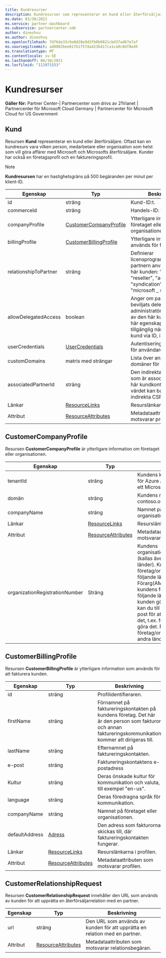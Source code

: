 ```yaml
---
title: Kundresurser
description: Kundresurser som representerar en kund eller återförsäljare.
ms.date: 03/30/2021
ms.service: partner-dashboard
ms.subservice: partnercenter-sdk
author: dineshvu
ms.author: dineshvu
ms.openlocfilehash: 7d76de33c9a0d28e9d3fb0b0821cbd37ad67e7af
ms.sourcegitcommit: ad8082bee01fb1f57da423b417ca1ca9c0df8e45
ms.translationtype: MT
ms.contentlocale: sv-SE
ms.lasthandoff: 06/10/2021
ms.locfileid: "111973153"
---
```

# <a name="customer-resources"></a>Kundresurser

**Gäller för:** Partner Center-| Partnercenter som drivs av 21Vianet | Partnercenter för Microsoft Cloud Germany | Partnercenter för Microsoft Cloud for US Government

## <a name="customer"></a>Kund

Resursen **Kund** representerar en kund eller återförsäljare. Oftast kan en kundresurs vara vilken person, medarbetare eller organisation som helst som vill göra affärer med Microsoft och Microsofts återförsäljare. Kunder har också en företagsprofil och en faktureringsprofil.

>[!NOTE]
>**Kundresursen** har en hastighetsgräns på 500 begäranden per minut per klient-ID.

| Egenskap              | Typ                                                             | Beskrivning                                                                                                                                  |
|-----------------------|------------------------------------------------------------------|----------------------------------------------------------------------------------------------------------------------------------------------|
| id                    | sträng                                                           | Kund-ID:t.                                                                                                                             |
| commerceId            | sträng                                                           | Handels-ID: t.                                                                                                                             |
| companyProfile        | [CustomerCompanyProfile](#customercompanyprofile)                | Ytterligare information om företaget eller organisationen.                                                                                    |
| billingProfile        | [CustomerBillingProfile](#customerbillingprofile)                | Ytterligare information som används för fakturering.                                                                                                     |
| relationshipToPartner | sträng                                                           | Definierar licensprogrammet som partnern använder för den här kunden: "none", "reseller", "advisor", "syndication" eller "microsoft \_ support". |
| allowDelegatedAccess  | boolean                                                          | Anger om partnern har beviljats delegerade administratörsbehörigheter av den här kunden. Den här egenskapen är endast tillgänglig när du hämtar en kund via ID, inte efter lista.                                                         |
| userCredentials       | [UserCredentials](user-resources.md#usercredentials) | Autentiseringsuppgifterna för användaren.                                                                                                                        |
| customDomains         | matris med strängar                                                 | Lista över anpassade domäner för en kund.                                                                                                        |
| associatedPartnerId   | sträng                                                           | Den indirekta återförsäljare som är associerad med det här kundkontot. Det här värdet kan bara anges av indirekta CSP-partner.                              |
| Länkar                 | [ResourceLinks](utility-resources.md#resourcelinks)             | Resurslänkarna i profilen.                                                                                             |
| Attribut            | [ResourceAttributes](utility-resources.md#resourceattributes)   | Metadataattributen som motsvarar profilen.                                                                                        |

## <a name="customercompanyprofile"></a>CustomerCompanyProfile

Resursen **CustomerCompanyProfile** är ytterligare information om företaget eller organisationen.

| Egenskap    | Typ                                                           | Beskrivning                                                                       |
|-------------|----------------------------------------------------------------|-----------------------------------------------------------------------------------|
| tenantId    | sträng                                                         | Kundens klientorganisations-ID för Azure AD. Detta kallas även för ett MicrosoftID. |
| domän      | sträng                                                         | Kundens namn, till exempel contoso.onmicrosoft.com.                             |
| companyName | sträng                                                         | Namnet på företaget eller organisationen.                                          |
| Länkar       | [ResourceLinks](utility-resources.md#resourcelinks)           | Resurslänkarna i profilen.                                  |
| Attribut  | [ResourceAttributes](utility-resources.md#resourceattributes) | Metadataattributen som motsvarar profilen.                             |
|organizationRegistrationNumber|Sträng|Kundens organisationsregistreringsnummer (kallas även INN-nummer i vissa länder). Krävs endast för kundens företag/organisation som finns i följande länder: Förarg(AM), Förarg(AM), Förarg(AZ), För kundens företag/organisation i följande länder: Det vill sig inte att kunden gör det: För att göra det kan du till exempel skriva ett e-post för att få hjälp med att göra det, t.ex. för att få hjälp med att göra det. För kundens företag/organisation som finns i andra länder ska detta inte anges.|


## <a name="customerbillingprofile"></a>CustomerBillingProfile

Resursen **CustomerBillingProfile** är ytterligare information som används för att fakturera kunden.

| Egenskap       | Typ                                                           | Beskrivning                                                                                                                                            |
|----------------|----------------------------------------------------------------|--------------------------------------------------------------------------------------------------------------------------------------------------------|
| id             | sträng                                                         | Profilidentifieraren.                                                                                                                                |
| firstName      | sträng                                                         | Förnamnet på faktureringskontakten på kundens företag. Det här är den person som fakturor och annan faktureringskommunikation kommer att dirigeras till. |
| lastName       | sträng                                                         | Efternamnet på faktureringskontakten.                                                                                                                  |
| e-post          | sträng                                                         | Faktureringskontaktens e-postadress                                                                                                                    |
| Kultur        | sträng                                                         | Deras önskade kultur för kommunikation och valuta, till exempel "en-us".                                                                               |
| language       | sträng                                                         | Deras föredragna språk för kommunikation.                                                                                                            |
| companyName    | sträng                                                         | Namnet på företaget eller organisationen.                                                                                                               |
| defaultAddress | [Adress](utility-resources.md#address)                       | Den adress som fakturorna skickas till, där faktureringskontakten fungerar.                                                                                   |
| Länkar          | [ResourceLinks](utility-resources.md#resourcelinks)           | Resurslänkarna i profilen.                                                                                                       |
| Attribut     | [ResourceAttributes](utility-resources.md#resourceattributes) | Metadataattributen som motsvarar profilen.                                                                                                  |

## <a name="customerrelationshiprequest"></a>CustomerRelationshipRequest

Resursen **CustomerRelationshipRequest** innehåller den URL som används av kunden för att upprätta en återförsäljarrelation med en partner.

| Egenskap   | Typ                                                           | Beskrivning                                                              |
|------------|----------------------------------------------------------------|--------------------------------------------------------------------------|
| url        | sträng                                                         | Den URL som används av kunden för att upprätta en relation med en partner. |
| Attribut | [ResourceAttributes](utility-resources.md#resourceattributes) | Metadataattributen som motsvarar relationsbegäran.       |